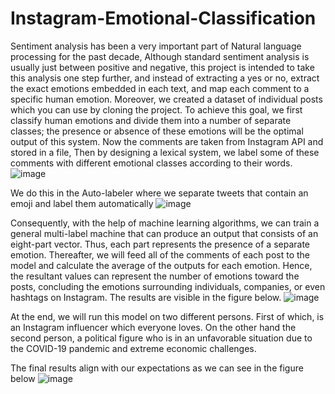 # Instagram-Emotional-Classification
Sentiment analysis has been a very important part of Natural language processing for the past decade, Although standard sentiment analysis is usually just between positive and negative, this project is intended to take this analysis one step further, and instead of extracting a yes or no, extract the exact emotions embedded in each text, and map each comment to a specific human emotion.
Moreover, we created a dataset of individual posts which you can use by cloning the project.
To achieve this goal, we first classify human emotions and divide them into a number of separate classes; the presence or absence of these emotions will be the optimal output of this system. Now the comments are taken from Instagram API and stored in a file, Then by designing a lexical system, we label some of these comments with different emotional classes according to their words.
![image](https://github.com/ParhamAbedAzad/Instagram-Emotional-Classification/assets/48606670/eba469cd-83b1-431c-8b53-5cb47a119a7f)

We do this in the Auto-labeler where we separate tweets that contain an emoji and label them automatically
![image](https://github.com/ParhamAbedAzad/Instagram-Emotional-Classification/assets/48606670/db0701e9-e2e0-4c36-906c-eb6866542a60)

Consequently, with the help of machine learning algorithms, we can train a general multi-label machine that can produce an output that consists of an eight-part vector. Thus, each part represents the presence of a separate emotion.
Thereafter, we will feed all of the comments of each post to the model and calculate the average of the outputs for each emotion. Hence, the resultant values can represent the number of emotions toward the posts, concluding the emotions surrounding individuals, companies, or even hashtags on Instagram. The results are visible in the figure below.
![image](https://github.com/ParhamAbedAzad/Instagram-Emotional-Classification/assets/48606670/9106b264-22b1-423e-98d7-1d46953b76a7)

At the end, we will run this model on two different persons. First of which, is an Instagram influencer which everyone loves. On the other hand the second person, a political figure who is in an unfavorable situation due to the COVID-19 pandemic and extreme economic challenges.

The final results align with our expectations as we can see in the figure below 
![image](https://github.com/ParhamAbedAzad/Instagram-Emotional-Classification/assets/48606670/2fa68ab8-ff60-46a4-a6ac-177f2e1e185b)
